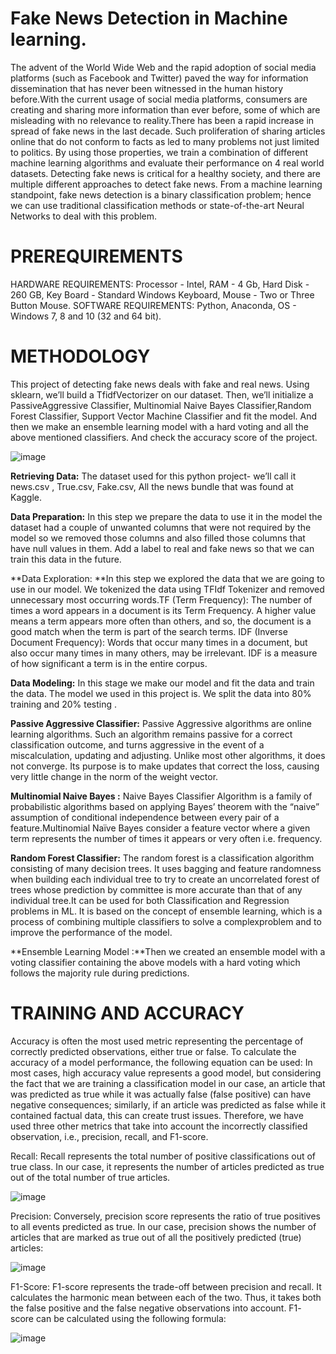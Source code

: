 # Fake News Detection in Machine learning.
The advent of the World Wide Web and the rapid adoption of social media platforms (such as Facebook and Twitter) paved the way for information dissemination that has never been witnessed in the human history before.With the current usage of social media platforms, consumers are creating and sharing more information than ever before, some of which are misleading with no relevance to reality.There has been a rapid increase in spread of fake news in the last decade.  Such proliferation of sharing articles online that do not conform to facts as led to many problems not just limited to politics. By using those properties, we train a combination of different machine learning algorithms and evaluate their performance on 4 real world datasets.
Detecting fake news is critical for a healthy society, and there are multiple different approaches to detect fake news. From a machine learning standpoint, fake news detection is a binary classification problem; hence we can use traditional classification methods or state-of-the-art Neural Networks to deal with this problem.

# PREREQUIREMENTS
HARDWARE REQUIREMENTS:
Processor - Intel,
RAM - 4 Gb,
Hard Disk - 260 GB,
Key Board - Standard Windows Keyboard,
Mouse - Two or Three Button Mouse.
SOFTWARE REQUIREMENTS:
Python,
Anaconda,
OS - Windows 7, 8 and 10 (32 and 64 bit).

# METHODOLOGY
This project of detecting fake news deals with fake and real news. Using sklearn, we’ll build a TfidfVectorizer on our dataset. Then,  we’ll initialize a PassiveAggressive Classifier, Multinomial Naive Bayes Classifier,Random Forest Classifier, Support Vector Machine Classifier and fit the model. And then we make an ensemble learning model with a hard voting and all the above mentioned classifiers. And check the accuracy score of the project.

![image](https://github.com/Haritha1001/main_project/assets/113330148/eb26459a-f054-4905-b94c-ccd55551da5e)

**Retrieving Data:** The dataset used for this python project- we’ll call it news.csv , True.csv, Fake.csv, All the news bundle that was found at Kaggle.

**Data Preparation:** In this step we prepare the data to use it in the model the dataset had a couple of unwanted columns that were not required by the model so we removed those columns and also filled those columns that have null values in them. Add a label to real and fake news so that we can train this data in the future.

**Data Exploration: **In this step we explored the data that we are going to use in our model. We tokenized the data using TFIdf Tokenizer and removed unnecessary most occurring words.TF (Term Frequency): The number of times a word appears in a document is its Term Frequency. A higher value means a term appears more often than others, and so, the document is a good match when the term is part of the search terms. IDF (Inverse Document Frequency): Words that occur many times in a document, but also occur many times in many others, may be irrelevant. IDF is a measure of how significant a term is in the entire corpus.

**Data Modeling:** In this stage we make our model and fit the data and train the data. The model we used in this project is. We split the data into 80% training and 20% testing .

**Passive Aggressive Classifier:** Passive Aggressive algorithms are online learning algorithms. Such an algorithm remains passive for a correct classification outcome, and turns aggressive in the event of a miscalculation, updating and adjusting. Unlike most other algorithms, it does not converge. Its purpose is to make updates that correct the loss, causing very little change in the norm of the weight vector.

**Multinomial Naive Bayes :** Naive Bayes Classifier Algorithm is a family of probabilistic algorithms based on applying Bayes’ theorem with the “naive” assumption of conditional independence between every pair of a feature.Multinomial Naïve Bayes consider a feature vector where a given term represents the number of times it appears or very often i.e. frequency.

**Random Forest Classifier:** The random forest is a classification algorithm consisting of many decision trees. It uses bagging and feature randomness when building each individual tree to try to create an uncorrelated forest of trees whose prediction by committee is more accurate than that of any individual tree.It can be used for both Classification and Regression problems in ML. It is based on the concept of ensemble learning, which is a process of combining multiple classifiers to solve a complexproblem and to improve the performance of the model.

**Ensemble Learning Model :**Then we created an ensemble model with a voting classifier containing the above models with a hard voting which follows the majority rule during predictions.

# TRAINING AND ACCURACY
Accuracy is often the most used metric representing the percentage of correctly predicted observations, either true or false. To calculate the accuracy of a model performance, the following equation can be used:
In most cases, high accuracy value represents a good model, but considering the fact that we are training a classification model in our case, an article that was predicted as true while it was actually false (false positive) can have negative consequences; similarly, if an article was predicted as false while it contained factual data, this can create trust issues. Therefore, we have used three other metrics that take into account the incorrectly classified observation, i.e., precision, recall, and F1-score.

Recall:
Recall represents the total number of positive classifications out of true class. In our case, it represents the number of articles predicted as true out of the total number of true articles.

![image](https://github.com/Haritha1001/main_project/assets/113330148/caaee9e8-5ca4-4d22-9938-507e6eaa3fdb)


Precision:
Conversely, precision score represents the ratio of true positives to all events predicted as true. In our case, precision shows the number of articles that are marked as true out of all the positively predicted (true) articles:

![image](https://github.com/Haritha1001/main_project/assets/113330148/a43f4187-6182-41f2-ad4d-09455f26e73d)

F1-Score:
F1-score represents the trade-off between precision and recall. It calculates the harmonic mean between each of the two. Thus, it takes both the false positive and the false negative observations into account. F1- score can be calculated using the following formula:

![image](https://github.com/Haritha1001/main_project/assets/113330148/5a83a784-fc92-47c7-a359-5edd54539dbd)
